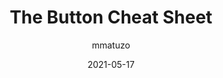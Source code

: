 ---
author: mmatuzo
date: 2021-05-17
hidden: true
tags:
  - "@@"
target_url: https://www.buttoncheatsheet.com/
title: The Button Cheat Sheet
---